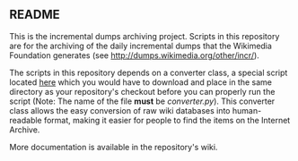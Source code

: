 ## README

This is the incremental dumps archiving project. Scripts in this repository are for the archiving of the daily incremental dumps that the Wikimedia Foundation generates (see http://dumps.wikimedia.org/other/incr/).

The scripts in this repository depends on a converter class, a special script located [here](https://github.com/Hydriz/ASConverter) which you would have to download and place in the same directory as your repository's checkout before you can properly run the script (Note: The name of the file **must** be *converter.py*). This converter class allows the easy conversion of raw wiki databases into human-readable format, making it easier for people to find the items on the Internet Archive.

More documentation is available in the repository's wiki.
